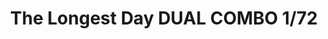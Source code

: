 ---
title: "The Longest Day DUAL COMBO  1/72"
price: 3200 
desc: "LIMITED EDITION, The Longest Day DUAL COMBO  1/72, razmera: 1/72"
img_path: "/assets/img/2125.jpg"
brand: EDUARD
available: false
special_offer: false
new: false
soon: false
cat: "Plasticne-Makete"
subcat: "PM-EDUARD"
subsubcat: ""
sifra: "2125"
---